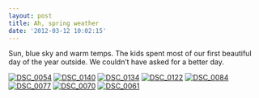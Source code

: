 ```yaml
---
layout: post
title: Ah, spring weather
date: '2012-03-12 10:02:15'
---
```


Sun, blue sky and warm temps. The kids spent most of our first beautiful day of the year outside. We couldn’t have asked for a better day.

[![DSC_0054](https://i0.wp.com/farm8.staticflickr.com/7062/6828972324_b9ef5f3bf4_s.jpg?w=960)](http://www.flickr.com/photos/sterlinganderson/6828972324 "DSC\_0054") [![DSC_0140](https://i0.wp.com/farm8.staticflickr.com/7045/6975099717_480a0d01a8_s.jpg?w=960)](http://www.flickr.com/photos/sterlinganderson/6975099717 "DSC\_0140") [![DSC_0134](https://i1.wp.com/farm8.staticflickr.com/7052/6828974890_9c69b9e051_s.jpg?w=960)](http://www.flickr.com/photos/sterlinganderson/6828974890 "DSC\_0134") [![DSC_0122](https://i2.wp.com/farm8.staticflickr.com/7049/6975098971_dd7d931882_s.jpg?w=960)](http://www.flickr.com/photos/sterlinganderson/6975098971 "DSC\_0122") [![DSC_0084](https://i2.wp.com/farm8.staticflickr.com/7067/6828973674_914fa8d60d_s.jpg?w=960)](http://www.flickr.com/photos/sterlinganderson/6828973674 "DSC\_0084") [![DSC_0077](https://i0.wp.com/farm8.staticflickr.com/7044/6975097877_0b75fe5cf6_s.jpg?w=960)](http://www.flickr.com/photos/sterlinganderson/6975097877 "DSC\_0077") [![DSC_0070](https://i2.wp.com/farm8.staticflickr.com/7043/6975097669_879937c3e1_s.jpg?w=960)](http://www.flickr.com/photos/sterlinganderson/6975097669 "DSC\_0070") [![DSC_0061](https://i0.wp.com/farm8.staticflickr.com/7204/6828972866_cabe6e67ca_s.jpg?w=960)](http://www.flickr.com/photos/sterlinganderson/6828972866 "DSC\_0061")